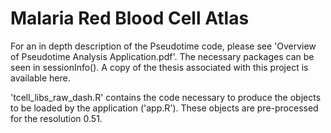 # Malaria Red Blood Cell Atlas

For an in depth description of the Pseudotime code, please see 'Overview of Pseudotime Analysis Application.pdf'. The necessary packages can be seen in sessionInfo(). A copy of the thesis associated with this project is available here.

'tcell_libs_raw_dash.R' contains the code necessary to produce the objects to be loaded by the application ('app.R'). These objects are pre-processed for the resolution 0.51.


